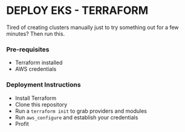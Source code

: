 # DEPLOY EKS - TERRAFORM

Tired of creating clusters manually just to try something out for a few minutes? Then run this.

### Pre-requisites

* Terraform installed
* AWS credentials

### Deployment Instructions
* Install Terraform
* Clone this repository
* Run a ```terraform init``` to grab providers and modules
* Run ```aws_configure``` and establish your credentials
* Profit
